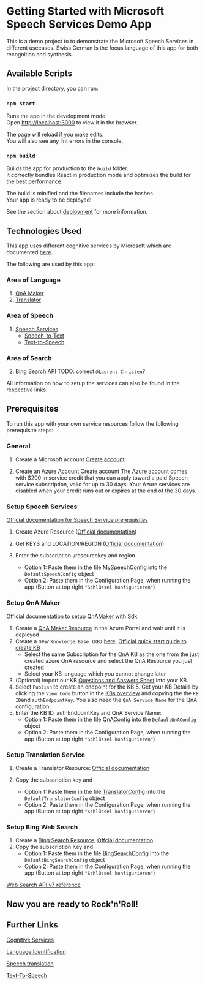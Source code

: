 # Getting Started with Microsoft Speech Services Demo App

This is a demo project to to demonstrate the Microsoft Speech Services in different usecases. Swiss German is the focus language of this app for both recognition and synthesis.

## Available Scripts

In the project directory, you can run:

### `npm start`

Runs the app in the development mode.\
Open [http://localhost:3000](http://localhost:3000) to view it in the browser.

The page will reload if you make edits.\
You will also see any lint errors in the console.

### `npm build`

Builds the app for production to the `build` folder.\
It correctly bundles React in production mode and optimizes the build for the best performance.

The build is minified and the filenames include the hashes.\
Your app is ready to be deployed!

See the section about [deployment](https://facebook.github.io/create-react-app/docs/deployment) for more information.

## Technologies Used

This app uses different cognitive services by Microsoft which are documented [here](https://docs.microsoft.com/en-us/azure/cognitive-services).

The following are used by this app:
### Area of Language
1. [QnA Maker](https://docs.microsoft.com/en-us/azure/cognitive-services/qnamaker/)
2. [Translator](https://docs.microsoft.com/en-us/azure/cognitive-services/translator/)

### Area of Speech
1. [Speech Services](https://docs.microsoft.com/en-us/azure/cognitive-services/speech-service/)
    - [Speech-to-Text](https://docs.microsoft.com/en-us/azure/cognitive-services/speech-service/speech-to-text)
    - [Text-to-Speech](https://docs.microsoft.com/en-us/azure/cognitive-services/speech-service/text-to-speech)

### Area of Search
2. [Bing Search API](https://docs.microsoft.com/en-us/azure/cognitive-services/bing-web-search/) TODO: correct `@Laurent Christen`?

All information on how to setup the services can also be found in the respective links.

## Prerequisites

To run this app with your own service resources follow the following prerequisite steps:

### General

1. Create a Microsoft account [Create account](https://account.microsoft.com/account)

2. Create an Azure Account [Create account](https://azure.microsoft.com/en-us/free/ai/)
The Azure account comes with $200 in service credit that you can apply toward a paid Speech service subscription, valid for up to 30 days. Your Azure services are disabled when your credit runs out or expires at the end of the 30 days. 

### Setup Speech Services

[Official documentation for Speech Service prerequisites](https://docs.microsoft.com/en-us/azure/cognitive-services/speech-service/overview#try-the-speech-service-for-free)

1. Create Azure Resource ([Official documentation](https://docs.microsoft.com/en-us/azure/cognitive-services/speech-service/overview#create-the-azure-resource))

2. Get KEYS and LOCATION/REGION ([Official documentation](https://docs.microsoft.com/en-us/azure/cognitive-services/speech-service/overview#find-keys-and-locationregion))

3. Enter the subscription-/resourcekey and  region
    - Option 1: Paste them in the file [MySpeechConfig](./src/models/MySpeechConfig.ts) into the `DefaultSpeechConfig` object
    - Option 2: Paste them in the Configuration Page, when running the app (Button at top right `"Schlüssel konfigurieren"`)

### Setup QnA Maker

[Official documentation to setup QnAMaker with Sdk](https://docs.microsoft.com/en-us/azure/cognitive-services/qnamaker/quickstarts/quickstart-sdk?pivots=programming-language-javascript#prerequisites)

1. Create a [QnA Maker Resource](https://portal.azure.com/#create/Microsoft.CognitiveServicesQnAMaker) in the Azure Portal and wait until it is deployed
2. Create a new `Knowledge Base (KB)` [here](https://www.qnamaker.ai/Create), [Official quick start quide to create KB](https://docs.microsoft.com/en-us/azure/cognitive-services/qnamaker/quickstarts/create-publish-knowledge-base)
    - Select the same Subscription for the QnA KB as the one from the just created azure QnA resource and select the QnA Resource you just created
    - Select your KB language which you cannot change later
4. (Optional) Import our KB [Questions and Answers Sheet](./path/to/sheet.excel) into your KB.
5. Select `Publish` to create an endpoint for the KB
            5. Get your KB Details by clicking the `View Code` button in the [KBs overview](https://www.qnamaker.ai/Home/MyServices) and copying the the `KB ID`and `authEndpointKey`. You also need the `QnA Service Name` for the QnA configuration.
6. Enter the KB ID, authEndpointKey and QnA Service Name:
    - Option 1: Paste them in the file [QnAConfig](./src/models/QnAConfig.ts) into the `DefaultQnAConfig` object
    - Option 2: Paste them in the Configuration Page, when running the app (Button at top right `"Schlüssel konfigurieren"`)

### Setup Translation Service

1. Create a Translator Resource: [Official documentation](https://docs.microsoft.com/en-us/azure/cognitive-services/translator/translator-how-to-signup)

2. Copy the subscription key and
    - Option 1: Paste them in the file [TranslatorConfig](./src/models/TranslatorConfig.ts) into the `DefaultTranslatorConfig` object
    - Option 2: Paste them in the Configuration Page, when running the app (Button at top right `"Schlüssel konfigurieren"`)

### Setup Bing Web Search

1. Create a [Bing Search Resource](https://portal.azure.com/#create/Microsoft.BingSearch), [Offcial documentation](https://docs.microsoft.com/en-us/bing/search-apis/bing-web-search/create-bing-search-service-resource)
2. Copy the subscription Key and
    - Option 1: Paste them in the file [BingSearchConfig](./src/models/BingSearchConfig.ts) into the `DefaultBingSearchConfig` object
    - Option 2: Paste them in the Configuration Page, when running the app (Button at top right `"Schlüssel konfigurieren"`)

[Web Search API v7 reference](https://docs.microsoft.com/en-us/bing/search-apis/bing-web-search/reference/endpoints)

## Now you are ready to Rock'n'Roll!

## Further Links

[Cognitive Services](https://azure.microsoft.com/en-us/services/cognitive-services)

[Language Identification](https://docs.microsoft.com/en-us/azure/cognitive-services/speech-service/how-to-automatic-language-detection)

[Speech translation](https://docs.microsoft.com/en-us/azure/cognitive-services/speech-service/get-started-speech-translation)

[Text-To-Speech](https://docs.microsoft.com/en-us/azure/cognitive-services/speech-service/get-started-text-to-speech)
